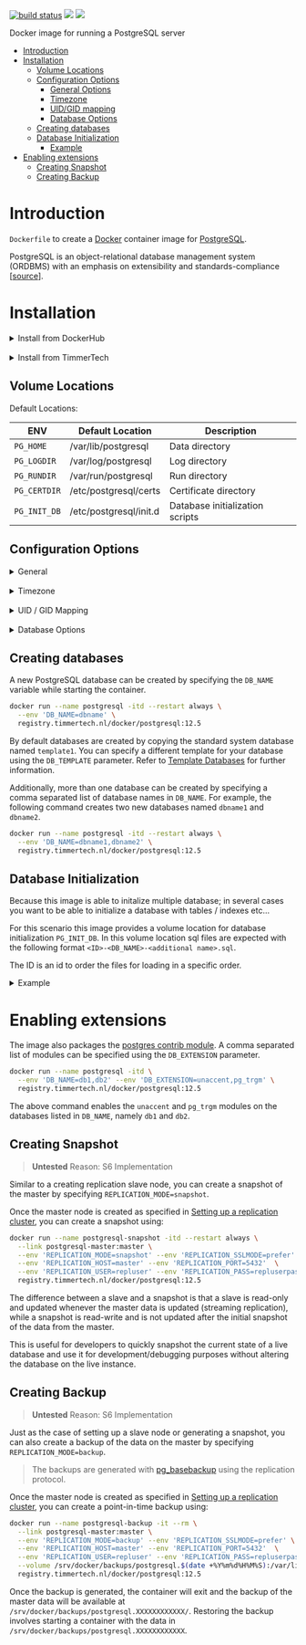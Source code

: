 [![build status](https://gitlab.timmertech.nl/docker/postgresql/badges/master/pipeline.svg)](https://gitlab.timmertech.nl/docker/postgresql/commits/master)
[![](https://images.microbadger.com/badges/image/datacore/postgresql.svg)](https://microbadger.com/images/datacore/postgresql)
[![](https://images.microbadger.com/badges/license/datacore/postgresql.svg)](https://microbadger.com/images/datacore/postgresql)

Docker image for running a PostgreSQL server

- [Introduction](#introduction)
- [Installation](#installation)
  - [Volume Locations](#volume-locations)
  - [Configuration Options](#configuration-options)
    - [General Options](#general-options)
    - [Timezone](#timezone)
    - [UID/GID mapping](#uidgid-mapping)
    - [Database Options](#database-options)
  - [Creating databases](#creating-databases)
  - [Database Initialization](#database-initialization)
    - [Example](#example)
- [Enabling extensions](#enabling-extensions)
  - [Creating Snapshot](#creating-snapshot)
  - [Creating Backup](#creating-backup)

# Introduction

`Dockerfile` to create a [Docker](https://www.docker.com/) container image for [PostgreSQL](http://postgresql.org/).

PostgreSQL is an object-relational database management system (ORDBMS) with an emphasis on extensibility and standards-compliance [[source](https://en.wikipedia.org/wiki/PostgreSQL)].

# Installation

<details>
<summary>Install from DockerHub</summary>
<p>

Download:

```bash
docker pull datacore/postgresql:latest
```

Build:

```bash
git clone https://github.com/gjrtimmer/docker-postgresql.git
cd docker-postgresql
docker build --build-arg=PGV=$(cat VERSION) -t datacore/postgresql .
```

</p>
</details>

<br/>

<details>
<summary>Install from TimmerTech</summary>
<p>

Download:

```bash
docker pull registry.timmertech.nl/docker/postgresql:latest
```

Build:

```bash
git clone https://gitlab.timmertech.nl/docker/postgresql.git
cd postgresql
docker build --build-arg=PGV=$(cat VERSION) -t datacore/postgresql .
```

</p>
</details>

## Volume Locations

Default Locations:

| ENV | Default Location | Description |
|-----|------------------|-------------|
| ```PG_HOME``` | /var/lib/postgresql | Data directory |
| ```PG_LOGDIR``` | /var/log/postgresql | Log directory |
| ```PG_RUNDIR``` | /var/run/postgresql | Run directory |
| ```PG_CERTDIR``` | /etc/postgresql/certs | Certificate directory | 
| ```PG_INIT_DB``` | /etc/postgresql/init.d | Database initialization scripts |

## Configuration Options

<details>
<summary>General</summary>

### General Options

<p>

| Option | Default | Description |
|--------|---------|-------------|
| [TZ](#timezone) | UTC | Set timezone, example ```Europe/Amsterdam``` |
| [PG_UID](#uidgid-mapping) `UID` | postgres | Map ownership to UID |
| [PG_GID](#uidgid-mapping) `GID` | postgres | Map ownership to GID |
</p>
</details>

<br/>

<details>
<summary>Timezone</summary>

### Timezone

<p>

Set the timezone for the container, defaults to ```UTC```.
To set the timezone set the desired timezone with the variable ```TZ```.

Example:

````bash
docker run --name postgresql -itd --restart always \
  --env 'TZ=Europe/Amsterdam' \
  registry.timmertech.nl/docker/postgresql:latest
````

</p>
</details>

<br />

<details>
<summary>UID / GID Mapping</summary>

### UID/GID mapping

<p>

The files and processes created by the container are owned by the `postgres` user that is internal to the container. In the absense of user namespace in docker the UID and GID of the containers `postgres` user may have different meaning on the host.

For example, a user on the host with the same UID and/or GID as the `postgres` user of the container will be able to access the data in the persistent volumes mounted from the host as well as be able to KILL the `postgres` server process started by the container.

To circumvent this issue you can specify the UID and GID for the `postgres` user of the container using the `PG_UID` and `PG_GID` variables respectively.

For example, if you want to assign the `postgres` user of the container the UID and GID `999`:

```bash
docker run --name postgresql -itd --restart always \
  --env 'PG_UID=999' --env 'PG_GID=999' \
  registry.timmertech.nl/docker/postgresql:12.5
```

</p>
</details>

<br/>

<details>
<summary>Database Options</summary>

### Database Options

<p>

| Option | Description |
|--------|-------------|
| PG_PASSWORD | Password for `postgres` user |
| DB_USER | Username for database(s) provided with `DB_NAME` |
| DB_PASS | Password for database(s) provided with `DB_NAME` |
| [DB_NAME](#creating-databases) `NAME` | Database(s) to create, multiple can be provided separated with a comma `,` |
| [DB_TEMPLATE](http://www.postgresql.org/docs/12.5/static/manage-ag-templatedbs.html) `TEMPLATE` | Template to use for newly created database(s) [Template Databases](http://www.postgresql.org/docs/12.5/static/manage-ag-templatedbs.html) |
| [DB_EXTENSION](#enabling-extensions) `EXTENSION` | Extension to enable for database(s) within `DB_NAME`, multiple can be provided separated with a comma `,` |
| PL_PERL | PL/Perl language extension, ```true``` to enable, default: ```false``` |
| PL_PYTHON | PL/Python3 language extension, ```true``` to enable, default: ```false``` |
| PL_TCL | PL/Tcl language extension, ```true``` to enable, default: ```false``` | 
| PG_CRON | Cron scheduler for postgresql, ```true``` to enable, default: ```false``` |
| PG_CRON_DB | Cron scheduler database `PG_CRON_DB`, default: ```postgres``` |

</p>
</details>

## Creating databases

A new PostgreSQL database can be created by specifying the `DB_NAME` variable while starting the container.

```bash
docker run --name postgresql -itd --restart always \
  --env 'DB_NAME=dbname' \
  registry.timmertech.nl/docker/postgresql:12.5
```

By default databases are created by copying the standard system database named `template1`. You can specify a different template for your database using the `DB_TEMPLATE` parameter. Refer to [Template Databases](http://www.postgresql.org/docs/12.5/static/manage-ag-templatedbs.html) for further information.

Additionally, more than one database can be created by specifying a comma separated list of database names in `DB_NAME`. For example, the following command creates two new databases named `dbname1` and `dbname2`.

```bash
docker run --name postgresql -itd --restart always \
  --env 'DB_NAME=dbname1,dbname2' \
  registry.timmertech.nl/docker/postgresql:12.5
```

## Database Initialization

Because this image is able to initalize multiple database; in several cases you want to be able to initialize a database with tables / indexes etc...

For this scenario this image provides a volume location for database initialization ```PG_INIT_DB```.
In this volume location sql files are expected with the following format ```<ID>-<DB_NAME>-<additional name>.sql```.

The ID is an id to order the files for loading in a specific order.

<details>
<summary>Example</summary>

### Example

<p>

```bash
10-postgres-create-tables.sql
```

</p>
</details>


# Enabling extensions

The image also packages the [postgres contrib module](http://www.postgresql.org/docs/12.5/static/contrib.html). A comma separated list of modules can be specified using the `DB_EXTENSION` parameter.

```bash
docker run --name postgresql -itd \
  --env 'DB_NAME=db1,db2' --env 'DB_EXTENSION=unaccent,pg_trgm' \
  registry.timmertech.nl/docker/postgresql:12.5
```

The above command enables the `unaccent` and `pg_trgm` modules on the databases listed in `DB_NAME`, namely `db1` and `db2`.

## Creating Snapshot

> **Untested**
> Reason: S6 Implementation

Similar to a creating replication slave node, you can create a snapshot of the master by specifying `REPLICATION_MODE=snapshot`.

Once the master node is created as specified in [Setting up a replication cluster](#setting-up-a-replication-cluster), you can create a snapshot using:

```bash
docker run --name postgresql-snapshot -itd --restart always \
  --link postgresql-master:master \
  --env 'REPLICATION_MODE=snapshot' --env 'REPLICATION_SSLMODE=prefer' \
  --env 'REPLICATION_HOST=master' --env 'REPLICATION_PORT=5432'  \
  --env 'REPLICATION_USER=repluser' --env 'REPLICATION_PASS=repluserpass' \
  registry.timmertech.nl/docker/postgresql:12.5
```

The difference between a slave and a snapshot is that a slave is read-only and updated whenever the master data is updated (streaming replication), while a snapshot is read-write and is not updated after the initial snapshot of the data from the master.

This is useful for developers to quickly snapshot the current state of a live database and use it for development/debugging purposes without altering the database on the live instance.

## Creating Backup

> **Untested**
> Reason: S6 Implementation

Just as the case of setting up a slave node or generating a snapshot, you can also create a backup of the data on the master by specifying `REPLICATION_MODE=backup`.

> The backups are generated with [pg_basebackup](http://www.postgresql.org/docs/12.5/static/app-pgbasebackup.html) using the replication protocol.

Once the master node is created as specified in [Setting up a replication cluster](#setting-up-a-replication-cluster), you can create a point-in-time backup using:

```bash
docker run --name postgresql-backup -it --rm \
  --link postgresql-master:master \
  --env 'REPLICATION_MODE=backup' --env 'REPLICATION_SSLMODE=prefer' \
  --env 'REPLICATION_HOST=master' --env 'REPLICATION_PORT=5432'  \
  --env 'REPLICATION_USER=repluser' --env 'REPLICATION_PASS=repluserpass' \
  --volume /srv/docker/backups/postgresql.$(date +%Y%m%d%H%M%S):/var/lib/postgresql \
  registry.timmertech.nl/docker/postgresql:12.5
```

Once the backup is generated, the container will exit and the backup of the master data will be available at `/srv/docker/backups/postgresql.XXXXXXXXXXXX/`. Restoring the backup involves starting a container with the data in `/srv/docker/backups/postgresql.XXXXXXXXXXXX`.

